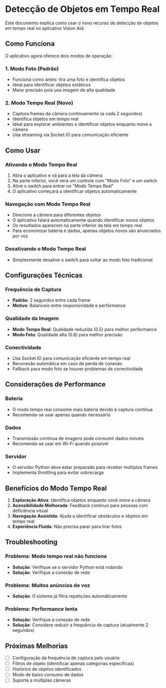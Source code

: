 # Detecção de Objetos em Tempo Real

Este documento explica como usar o novo recurso de detecção de objetos em tempo real no aplicativo Vision Aid.

## Como Funciona

O aplicativo agora oferece dois modos de operação:

### 1. Modo Foto (Padrão)

- Funciona como antes: tira uma foto e identifica objetos
- Ideal para identificar objetos estáticos
- Maior precisão pois usa imagem de alta qualidade

### 2. Modo Tempo Real (Novo)

- Captura frames da câmera continuamente (a cada 2 segundos)
- Identifica objetos em tempo real
- Ideal para explorar ambientes e identificar objetos enquanto move a câmera
- Usa streaming via Socket.IO para comunicação eficiente

## Como Usar

### Ativando o Modo Tempo Real

1. Abra o aplicativo e vá para a tela da câmera
2. Na parte inferior, você verá um controle com "Modo Foto" e um switch
3. Ative o switch para entrar no "Modo Tempo Real"
4. O aplicativo começará a identificar objetos automaticamente

### Navegação com Modo Tempo Real

- Direcione a câmera para diferentes objetos
- O aplicativo falará automaticamente quando identificar novos objetos
- Os resultados aparecem na parte inferior da tela em tempo real
- Para economizar bateria e dados, apenas objetos novos são anunciados por voz

### Desativando o Modo Tempo Real

- Simplesmente desative o switch para voltar ao modo foto tradicional

## Configurações Técnicas

### Frequência de Captura

- **Padrão**: 2 segundos entre cada frame
- **Motivo**: Balanceio entre responsividade e performance

### Qualidade da Imagem

- **Modo Tempo Real**: Qualidade reduzida (0.5) para melhor performance
- **Modo Foto**: Qualidade alta (0.8) para melhor precisão

### Conectividade

- Usa Socket.IO para comunicação eficiente em tempo real
- Reconexão automática em caso de perda de conexão
- Fallback para modo foto se houver problemas de conectividade

## Considerações de Performance

### Bateria

- O modo tempo real consome mais bateria devido à captura contínua
- Recomenda-se usar apenas quando necessário

### Dados

- Transmissão contínua de imagens pode consumir dados móveis
- Recomenda-se usar em Wi-Fi quando possível

### Servidor

- O servidor Python deve estar preparado para receber múltiplos frames
- Implementa throttling para evitar sobrecarga

## Benefícios do Modo Tempo Real

1. **Exploração Ativa**: Identifica objetos enquanto você move a câmera
2. **Acessibilidade Melhorada**: Feedback contínuo para pessoas com deficiência visual
3. **Navegação Assistida**: Ajuda a identificar obstáculos e objetos em tempo real
4. **Experiência Fluida**: Não precisa parar para tirar fotos

## Troubleshooting

### Problema: Modo tempo real não funciona

- **Solução**: Verifique se o servidor Python está rodando
- **Solução**: Verifique a conexão de rede

### Problema: Muitos anúncios de voz

- **Solução**: O sistema já filtra repetições automáticamente

### Problema: Performance lenta

- **Solução**: Verifique a conexão de rede
- **Solução**: Considere reduzir a frequência de captura (atualmente 2 segundos)

## Próximas Melhorias

- [ ] Configuração da frequência de captura pelo usuário
- [ ] Filtros de objeto (identificar apenas categorias específicas)
- [ ] Histórico de objetos identificados
- [ ] Modo de baixo consumo de dados
- [ ] Suporte a múltiplas câmeras
